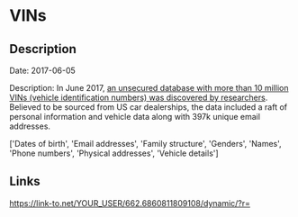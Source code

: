 # VINs

## Description

Date: 2017-06-05

Description:
In June 2017, <a href="https://www.bleepingcomputer.com/news/security/car-thieves-everywhere-rejoice-as-unsecured-database-exposes-10-million-car-vins/" target="_blank" rel="noopener">an unsecured database with more than 10 million VINs (vehicle identification numbers) was discovered by researchers</a>. Believed to be sourced from US car dealerships, the data included a raft of personal information and vehicle data along with 397k unique email addresses.


['Dates of birth', 'Email addresses', 'Family structure', 'Genders', 'Names', 'Phone numbers', 'Physical addresses', 'Vehicle details']

## Links

https://link-to.net/YOUR_USER/662.6860811809108/dynamic/?r=